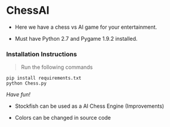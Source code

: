 # ChessAI

* Here we have a chess vs AI game for your entertainment. 

* Must have Python 2.7 and Pygame 1.9.2 installed.

### Installation Instructions

> Run the following commands
```commandline
pip install requirements.txt
python Chess.py
```

*Have fun!*

* Stockfish can be used as a AI Chess Engine (Improvements)

* Colors can be changed in source code